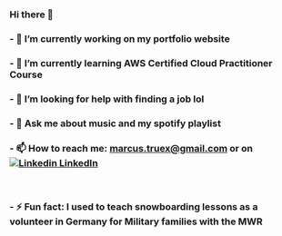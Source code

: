 ### Hi there 👋

### - 🔭 I’m currently working on my portfolio website
### - 🌱 I’m currently learning AWS Certified Cloud Practitioner Course
### - 🤔 I’m looking for help with finding a job lol
### - 💬 Ask me about music and my spotify playlist
### - 📫 How to reach me: marcus.truex@gmail.com or on [![Linkedin](https://i.stack.imgur.com/gVE0j.png) LinkedIn](https://www.linkedin.com/in/marcustruex?trk=profile-badge)
&nbsp;
### - ⚡ Fun fact: I used to teach snowboarding lessons as a volunteer in Germany for Military families with the MWR
<!--
**truexavier/truexavier** is a ✨ _special_ ✨ repository because its `README.md` (this file) appears on your GitHub profile.

Here are some ideas to get you started:

- 🔭 I’m currently working on ...
- 🌱 I’m currently learning ...
- 👯 I’m looking to collaborate on ...
- 🤔 I’m looking for help with ...
- 💬 Ask me about ...
- 📫 How to reach me: ...
- 😄 Pronouns: ...
- ⚡ Fun fact: ...
-->
